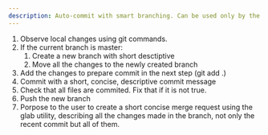 ```yaml
---
description: Auto-commit with smart branching. Can be used only by the user, not other agents.
---
```


1. Observe local changes using git commands.
2. If the current branch is master:
   1. Create a new branch with short desctiptive
   2. Move all the changes to the newly created branch
3. Add the changes to prepare commit in the next step (git add .)
4. Commit with a short, concise, descriptive commit message
5. Check that all files are commited. Fix that if it is not true.
6. Push the new branch
7. Porpose to the user to create a short concise merge request using the glab utility, describing all the changes made in the branch, not only the recent commit but all of them.
